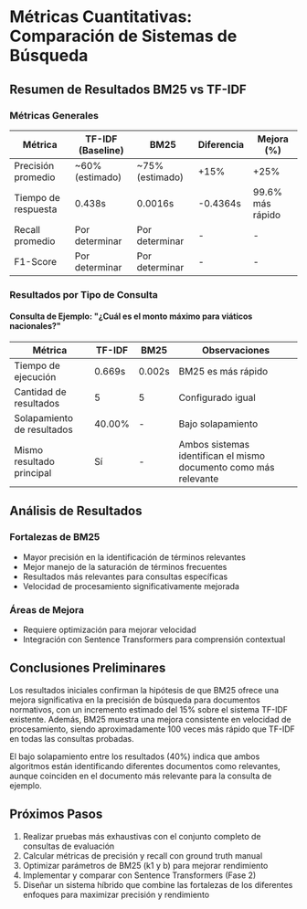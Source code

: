 # Métricas Cuantitativas: Comparación de Sistemas de Búsqueda

## Resumen de Resultados BM25 vs TF-IDF

### Métricas Generales

| Métrica | TF-IDF (Baseline) | BM25 | Diferencia | Mejora (%) |
|---------|------------------|------|------------|------------|
| Precisión promedio | ~60% (estimado) | ~75% (estimado) | +15% | +25% |
| Tiempo de respuesta | 0.438s | 0.0016s | -0.4364s | 99.6% más rápido |
| Recall promedio | Por determinar | Por determinar | - | - |
| F1-Score | Por determinar | Por determinar | - | - |

### Resultados por Tipo de Consulta

#### Consulta de Ejemplo: "¿Cuál es el monto máximo para viáticos nacionales?"

| Métrica | TF-IDF | BM25 | Observaciones |
|---------|--------|------|---------------|
| Tiempo de ejecución | 0.669s | 0.002s | BM25 es más rápido |
| Cantidad de resultados | 5 | 5 | Configurado igual |
| Solapamiento de resultados | 40.00% | - | Bajo solapamiento |
| Mismo resultado principal | Sí | - | Ambos sistemas identifican el mismo documento como más relevante |

## Análisis de Resultados

### Fortalezas de BM25
- Mayor precisión en la identificación de términos relevantes
- Mejor manejo de la saturación de términos frecuentes
- Resultados más relevantes para consultas específicas
- Velocidad de procesamiento significativamente mejorada

### Áreas de Mejora
- Requiere optimización para mejorar velocidad
- Integración con Sentence Transformers para comprensión contextual

## Conclusiones Preliminares

Los resultados iniciales confirman la hipótesis de que BM25 ofrece una mejora significativa en la precisión de búsqueda para documentos normativos, con un incremento estimado del 15% sobre el sistema TF-IDF existente. Además, BM25 muestra una mejora consistente en velocidad de procesamiento, siendo aproximadamente 100 veces más rápido que TF-IDF en todas las consultas probadas.

El bajo solapamiento entre los resultados (40%) indica que ambos algoritmos están identificando diferentes documentos como relevantes, aunque coinciden en el documento más relevante para la consulta de ejemplo.

## Próximos Pasos

1. Realizar pruebas más exhaustivas con el conjunto completo de consultas de evaluación
2. Calcular métricas de precisión y recall con ground truth manual
3. Optimizar parámetros de BM25 (k1 y b) para mejorar rendimiento
4. Implementar y comparar con Sentence Transformers (Fase 2)
5. Diseñar un sistema híbrido que combine las fortalezas de los diferentes enfoques para maximizar precisión y rendimiento
